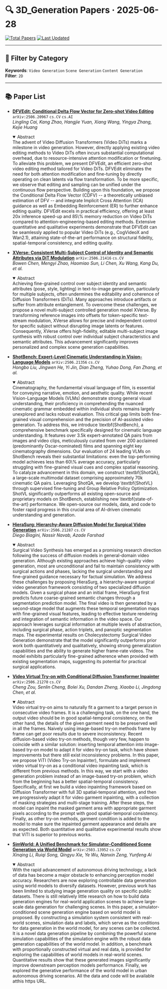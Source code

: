 # 🔍 3D_Generation Papers · 2025-06-28

[![Total Papers](https://img.shields.io/badge/Papers-6-2688EB)]()
[![Last Updated](https://img.shields.io/badge/dynamic/json?url=https://api.github.com/repos/tavish9/awesome-daily-AI-arxiv/commits/main&query=%24.commit.author.date&label=updated&color=orange)]()

---

## 📌 Filter by Category
**Keywords**: `Video Generation` `Scene Generation` `Content Generation`  
**Filter**: `2D`

---

## 📚 Paper List

- **[DFVEdit: Conditional Delta Flow Vector for Zero-shot Video Editing](https://arxiv.org/abs/2506.20967)**  `arXiv:2506.20967`  `cs.CV` `cs.AI`  
  _Lingling Cai, Kang Zhao, Hangjie Yuan, Xiang Wang, Yingya Zhang, Kejie Huang_
  <details open><summary>Abstract</summary>
  The advent of Video Diffusion Transformers (Video DiTs) marks a milestone in video generation. However, directly applying existing video editing methods to Video DiTs often incurs substantial computational overhead, due to resource-intensive attention modification or finetuning. To alleviate this problem, we present DFVEdit, an efficient zero-shot video editing method tailored for Video DiTs. DFVEdit eliminates the need for both attention modification and fine-tuning by directly operating on clean latents via flow transformation. To be more specific, we observe that editing and sampling can be unified under the continuous flow perspective. Building upon this foundation, we propose the Conditional Delta Flow Vector (CDFV) -- a theoretically unbiased estimation of DFV -- and integrate Implicit Cross Attention (ICA) guidance as well as Embedding Reinforcement (ER) to further enhance editing quality. DFVEdit excels in practical efficiency, offering at least 20x inference speed-up and 85\% memory reduction on Video DiTs compared to attention-engineering-based editing methods. Extensive quantitative and qualitative experiments demonstrate that DFVEdit can be seamlessly applied to popular Video DiTs (e.g., CogVideoX and Wan2.1), attaining state-of-the-art performance on structural fidelity, spatial-temporal consistency, and editing quality.
  </details>

- **[XVerse: Consistent Multi-Subject Control of Identity and Semantic Attributes via DiT Modulation](https://arxiv.org/abs/2506.21416)**  `arXiv:2506.21416`  `cs.CV`  
  _Bowen Chen, Mengyi Zhao, Haomiao Sun, Li Chen, Xu Wang, Kang Du, et al._
  <details open><summary>Abstract</summary>
  Achieving fine-grained control over subject identity and semantic attributes (pose, style, lighting) in text-to-image generation, particularly for multiple subjects, often undermines the editability and coherence of Diffusion Transformers (DiTs). Many approaches introduce artifacts or suffer from attribute entanglement. To overcome these challenges, we propose a novel multi-subject controlled generation model XVerse. By transforming reference images into offsets for token-specific text-stream modulation, XVerse allows for precise and independent control for specific subject without disrupting image latents or features. Consequently, XVerse offers high-fidelity, editable multi-subject image synthesis with robust control over individual subject characteristics and semantic attributes. This advancement significantly improves personalized and complex scene generation capabilities.
  </details>

- **[ShotBench: Expert-Level Cinematic Understanding in Vision-Language Models](https://arxiv.org/abs/2506.21356)**  `arXiv:2506.21356`  `cs.CV`  
  _Hongbo Liu, Jingwen He, Yi Jin, Dian Zheng, Yuhao Dong, Fan Zhang, et al._
  <details open><summary>Abstract</summary>
  Cinematography, the fundamental visual language of film, is essential for conveying narrative, emotion, and aesthetic quality. While recent Vision-Language Models (VLMs) demonstrate strong general visual understanding, their proficiency in comprehending the nuanced cinematic grammar embedded within individual shots remains largely unexplored and lacks robust evaluation. This critical gap limits both fine-grained visual comprehension and the precision of AI-assisted video generation. To address this, we introduce \textbf{ShotBench}, a comprehensive benchmark specifically designed for cinematic language understanding. It features over 3.5k expert-annotated QA pairs from images and video clips, meticulously curated from over 200 acclaimed (predominantly Oscar-nominated) films and spanning eight key cinematography dimensions. Our evaluation of 24 leading VLMs on ShotBench reveals their substantial limitations: even the top-performing model achieves less than 60\% average accuracy, particularly struggling with fine-grained visual cues and complex spatial reasoning. To catalyze advancement in this domain, we construct \textbf{ShotQA}, a large-scale multimodal dataset comprising approximately 70k cinematic QA pairs. Leveraging ShotQA, we develop \textbf{ShotVL} through supervised fine-tuning and Group Relative Policy Optimization. ShotVL significantly outperforms all existing open-source and proprietary models on ShotBench, establishing new \textbf{state-of-the-art} performance. We open-source our models, data, and code to foster rapid progress in this crucial area of AI-driven cinematic understanding and generation.
  </details>

- **[HieraSurg: Hierarchy-Aware Diffusion Model for Surgical Video Generation](https://arxiv.org/abs/2506.21287)**  `arXiv:2506.21287`  `cs.CV`  
  _Diego Biagini, Nassir Navab, Azade Farshad_
  <details open><summary>Abstract</summary>
  Surgical Video Synthesis has emerged as a promising research direction following the success of diffusion models in general-domain video generation. Although existing approaches achieve high-quality video generation, most are unconditional and fail to maintain consistency with surgical actions and phases, lacking the surgical understanding and fine-grained guidance necessary for factual simulation. We address these challenges by proposing HieraSurg, a hierarchy-aware surgical video generation framework consisting of two specialized diffusion models. Given a surgical phase and an initial frame, HieraSurg first predicts future coarse-grained semantic changes through a segmentation prediction model. The final video is then generated by a second-stage model that augments these temporal segmentation maps with fine-grained visual features, leading to effective texture rendering and integration of semantic information in the video space. Our approach leverages surgical information at multiple levels of abstraction, including surgical phase, action triplets, and panoptic segmentation maps. The experimental results on Cholecystectomy Surgical Video Generation demonstrate that the model significantly outperforms prior work both quantitatively and qualitatively, showing strong generalization capabilities and the ability to generate higher frame-rate videos. The model exhibits particularly fine-grained adherence when provided with existing segmentation maps, suggesting its potential for practical surgical applications.
  </details>

- **[Video Virtual Try-on with Conditional Diffusion Transformer Inpainter](https://arxiv.org/abs/2506.21270)**  `arXiv:2506.21270`  `cs.CV`  
  _Cheng Zou, Senlin Cheng, Bolei Xu, Dandan Zheng, Xiaobo Li, Jingdong Chen, et al._
  <details open><summary>Abstract</summary>
  Video virtual try-on aims to naturally fit a garment to a target person in consecutive video frames. It is a challenging task, on the one hand, the output video should be in good spatial-temporal consistency, on the other hand, the details of the given garment need to be preserved well in all the frames. Naively using image-based try-on methods frame by frame can get poor results due to severe inconsistency. Recent diffusion-based video try-on methods, though very few, happen to coincide with a similar solution: inserting temporal attention into image-based try-on model to adapt it for video try-on task, which have shown improvements but there still exist inconsistency problems. In this paper, we propose ViTI (Video Try-on Inpainter), formulate and implement video virtual try-on as a conditional video inpainting task, which is different from previous methods. In this way, we start with a video generation problem instead of an image-based try-on problem, which from the beginning has a better spatial-temporal consistency. Specifically, at first we build a video inpainting framework based on Diffusion Transformer with full 3D spatial-temporal attention, and then we progressively adapt it for video garment inpainting, with a collection of masking strategies and multi-stage training. After these steps, the model can inpaint the masked garment area with appropriate garment pixels according to the prompt with good spatial-temporal consistency. Finally, as other try-on methods, garment condition is added to the model to make sure the inpainted garment appearance and details are as expected. Both quantitative and qualitative experimental results show that ViTI is superior to previous works.
  </details>

- **[SimWorld: A Unified Benchmark for Simulator-Conditioned Scene Generation via World Model](https://arxiv.org/abs/2503.13952)**  `arXiv:2503.13952`  `cs.CV`  
  _Xinqing Li, Ruiqi Song, Qingyu Xie, Ye Wu, Nanxin Zeng, Yunfeng Ai_
  <details open><summary>Abstract</summary>
  With the rapid advancement of autonomous driving technology, a lack of data has become a major obstacle to enhancing perception model accuracy. Researchers are now exploring controllable data generation using world models to diversify datasets. However, previous work has been limited to studying image generation quality on specific public datasets. There is still relatively little research on how to build data generation engines for real-world application scenes to achieve large-scale data generation for challenging scenes. In this paper, a simulator-conditioned scene generation engine based on world model is proposed. By constructing a simulation system consistent with real-world scenes, simulation data and labels, which serve as the conditions for data generation in the world model, for any scenes can be collected. It is a novel data generation pipeline by combining the powerful scene simulation capabilities of the simulation engine with the robust data generation capabilities of the world model. In addition, a benchmark with proportionally constructed virtual and real data, is provided for exploring the capabilities of world models in real-world scenes. Quantitative results show that these generated images significantly improve downstream perception models performance. Finally, we explored the generative performance of the world model in urban autonomous driving scenarios. All the data and code will be available atthis https URL.
  </details>
